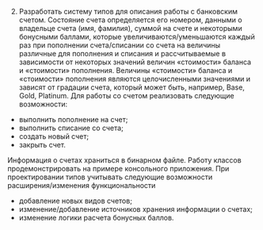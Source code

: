 2.  Разработать систему типов для описания работы с банковским счетом. 
Состояние счета определяется его номером, данными о владельце счета (имя, фамилия), 
суммой на счете и некоторыми бонусными баллами, которые увеличиваются/уменьшаются каждый раз при пополнении счета/списании 
со счета на величины различные для пополнения и списания и рассчитываемые в зависимости от некоторых значений величин «стоимости» 
баланса и «стоимости» пополнения. Величины «стоимости» баланса и «стоимости» пополнения являются целочисленными значениями
и зависят от градации счета, который может быть, например,  Base, Gold, Platinum.
Для работы со счетом реализовать следующие возможности: 
-	выполнить пополнение на счет;
-	выполнить списание со счета; 
-	создать новый счет; 
-	закрыть счет. 

Информация о счетах храниться в бинарном файле.
Работу классов продемонстрировать на примере консольного приложения. 
При проектировании типов учитывать следующие возможности расширения/изменения функциональности
-	добавление новых видов счетов;
-	изменение/добавление источников хранения информации о счетах;
-	изменение логики расчета бонусных баллов.
